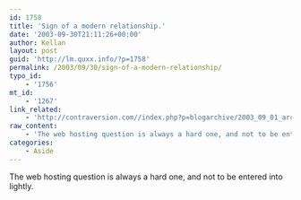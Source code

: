 ```yaml
---
id: 1758
title: 'Sign of a modern relationship.'
date: '2003-09-30T21:11:26+00:00'
author: Kellan
layout: post
guid: 'http://lm.quxx.info/?p=1758'
permalink: /2003/09/30/sign-of-a-modern-relationship/
typo_id:
    - '1756'
mt_id:
    - '1267'
link_related:
    - 'http://contraversion.com//index.php?p=blogarchive/2003_09_01_archive.php#106473576563693643'
raw_content:
    - 'The web hosting question is always a hard one, and not to be entered into lightly.'
categories:
    - Aside
---
```


The web hosting question is always a hard one, and not to be entered into lightly.